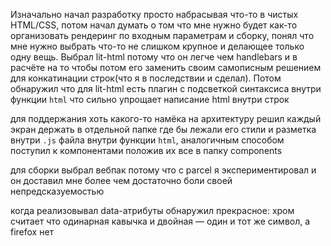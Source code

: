 Изначально начал разработку просто набрасывая что-то в чистых HTML/CSS, потом начал думать о том что мне нужно будет как-то организовать рендеринг по входным параметрам и сборку, понял что мне нужно выбрать что-то не слишком крупное и делающее только одну вещь. Выбрал lit-html потому что он легче чем handlebars и в расчёте на то чтобы потом его заменить своим самописным решением для конкатинации строк(что я в последствии и сделал). Потом обнаружил что для lit-html есть плагин с подсветкой синтаксиса внутри функции `html` что сильно упрощает написание html внутри строк

для поддержания хоть какого-то намёка на архитектуру решил каждый экран держать в отдельной папке где бы лежали его стили и разметка внутри `.js` файла внутри функции `html`, аналогичным способом поступил к компонентами положив их все в папку components

для сборки выбрал вебпак потому что с parcel я экспериментировал и он доставил мне более чем достаточно боли своей непредсказуемостью

когда реализовывал data-атрибуты обнаружил прекрасное: хром считает что одинарная кавычка и двойная — один и тот же символ, а firefox нет